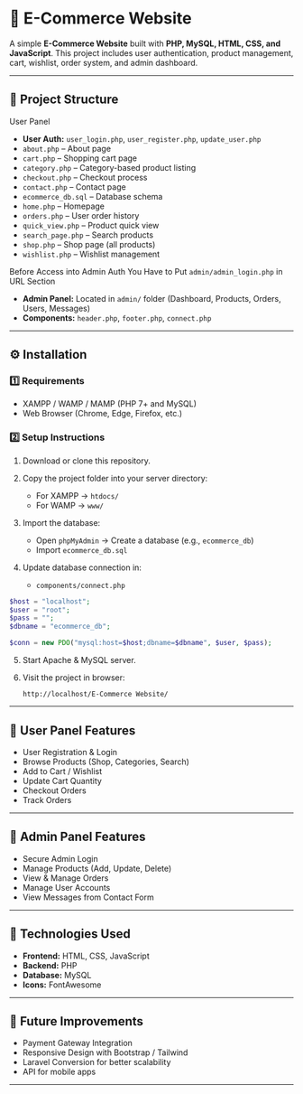 # 🛒 E-Commerce Website

A simple **E-Commerce Website** built with **PHP, MySQL, HTML, CSS, and JavaScript**.
This project includes user authentication, product management, cart, wishlist, order system, and admin dashboard.

---

## 📂 Project Structure
User Panel
* **User Auth:** `user_login.php`, `user_register.php`, `update_user.php`
* `about.php` – About page
* `cart.php` – Shopping cart page
* `category.php` – Category-based product listing
* `checkout.php` – Checkout process
* `contact.php` – Contact page
* `ecommerce_db.sql` – Database schema
* `home.php` – Homepage
* `orders.php` – User order history
* `quick_view.php` – Product quick view
* `search_page.php` – Search products
* `shop.php` – Shop page (all products)
* `wishlist.php` – Wishlist management

Before Access into Admin Auth You Have to Put `admin/admin_login.php` in URL Section
* **Admin Panel:** Located in `admin/` folder (Dashboard, Products, Orders, Users, Messages)
* **Components:** `header.php`, `footer.php`, `connect.php`

---

## ⚙️ Installation

### 1️⃣ Requirements

* XAMPP / WAMP / MAMP (PHP 7+ and MySQL)
* Web Browser (Chrome, Edge, Firefox, etc.)

### 2️⃣ Setup Instructions

1. Download or clone this repository.
2. Copy the project folder into your server directory:

   * For XAMPP → `htdocs/`
   * For WAMP → `www/`
3. Import the database:

   * Open `phpMyAdmin` → Create a database (e.g., `ecommerce_db`)
   * Import `ecommerce_db.sql`
4. Update database connection in:

   * `components/connect.php`

```php
$host = "localhost";
$user = "root";
$pass = "";
$dbname = "ecommerce_db";

$conn = new PDO("mysql:host=$host;dbname=$dbname", $user, $pass);
```

5. Start Apache & MySQL server.
6. Visit the project in browser:

   ```
   http://localhost/E-Commerce Website/
   ```

---

## 👥 User Panel Features

* User Registration & Login
* Browse Products (Shop, Categories, Search)
* Add to Cart / Wishlist
* Update Cart Quantity
* Checkout Orders
* Track Orders

---

## 🔑 Admin Panel Features

* Secure Admin Login
* Manage Products (Add, Update, Delete)
* View & Manage Orders
* Manage User Accounts
* View Messages from Contact Form

---

## 🎨 Technologies Used

* **Frontend:** HTML, CSS, JavaScript
* **Backend:** PHP
* **Database:** MySQL
* **Icons:** FontAwesome

---

## 🚀 Future Improvements

* Payment Gateway Integration
* Responsive Design with Bootstrap / Tailwind
* Laravel Conversion for better scalability
* API for mobile apps

---
